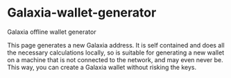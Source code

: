 # Galaxia-wallet-generator
Galaxia offline wallet generator

This page generates a new Galaxia address. It is self contained and does all the necessary calculations locally, so is suitable for generating a new wallet on a machine that is not connected to the network, and may even never be. This way, you can create a Galaxia wallet without risking the keys.
